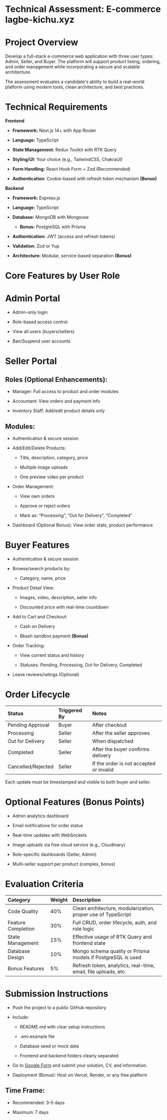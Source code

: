 # **Technical Assessment: E-commerce lagbe-kichu.xyz**

# Project Overview

Develop a full-stack e-commerce web application with three user types: Admin, Seller, and Buyer. The platform will support product listing, ordering, and order management while incorporating a secure and scalable architecture.

The assessment evaluates a candidate's ability to build a real-world platform using modern tools, clean architecture, and best practices.

# Technical Requirements

**Frontend**

* **Framework:** Next.js 14+ with App Router

* **Language:** TypeScript

* **State Management:** Redux Toolkit with RTK Query

* **Styling/UI:** Your choice (e.g., TailwindCSS, ChakraUI)

* **Form Handling:** React Hook Form \+ Zod (Recommended)

* **Authentication**: Cookie-based with refresh token mechanism **(Bonus)**

**Backend**

* **Framework:** Express.js

* **Language:** TypeScript

* **Database:** MongoDB with Mongoose

  * **Bonus:** PostgreSQL with Prisma

* **Authentication:** JWT (access and refresh tokens)

* **Validation:** Zod or Yup

* **Architecture:** Modular, service-based separation **(Bonus)**

# Core Features by User Role

# Admin Portal

* Admin-only login

* Role-based access control

* View all users (buyers/sellers)

* Ban/Suspend user accounts

# Seller Portal

## **Roles (Optional Enhancements):**

* Manager: Full access to product and order modules

* Accountant: View orders and payment info

* Inventory Staff: Add/edit product details only

## **Modules:**

* Authentication & secure session

* Add/Edit/Delete Products:

  * Title, description, category, price

  * Multiple image uploads

  * One preview video per product

* Order Management:

  * View own orders

  * Approve or reject orders

  * Mark as: “Processing”, “Out for Delivery”, “Completed”

* Dashboard (Optional Bonus): View order stats, product performance

### 

# Buyer Features

* Authentication & secure session

* Browse/search products by:

  * Category, name, price

* Product Detail View:

  * Images, video, description, seller info

  * Discounted price with real-time countdown

* Add to Cart and Checkout:

  * Cash on Delivery

  * Bkash sandbox payment **(Bonus)**

* Order Tracking:

  * View current status and history

  * Statuses: Pending, Processing, Out for Delivery, Completed

* Leave reviews/ratings (Optional)

## 

# Order Lifecycle

| Status | Triggered By | Notes |
| :---- | :---- | :---- |
| Pending Approval | Buyer | After checkout |
| Processing | Seller | After the seller approves |
| Out for Delivery | Seller | When dispatched |
| Completed | Seller | After the buyer confirms delivery |
| Cancelled/Rejected | Seller | If the order is not accepted or invalid |

Each update must be timestamped and visible to both buyer and seller.

## 

# 

# 

# 

# 

# 

# Optional Features (Bonus Points)

* Admin analytics dashboard

* Email notifications for order status

* Real-time updates with WebSockets

* Image uploads via free cloud service (e.g., Cloudinary)

* Role-specific dashboards (Seller, Admin)

* Multi-seller support per product (complex, bonus)

# Evaluation Criteria

| Category | Weight | Description |
| :---- | :---- | :---- |
| Code Quality | 40% | Clean architecture, modularization, proper use of TypeScript |
| Feature Completion | 30% | Full CRUD, order lifecycle, auth, and role logic |
| State Management | 15% | Effective usage of RTK Query and frontend state |
| Database Design | 10% | Mongo schema quality or Prisma models if PostgreSQL is used |
| Bonus Features | 5% | Refresh token, analytics, real-time, email, file uploads, etc. |

# 

# 

# Submission Instructions

* Push the project to a public GitHub repository

* Include:

  * README.md with clear setup instructions

  * .env.example file

  * Database seed or mock data

  * Frontend and backend folders clearly separated

* Go to [Google Form](https://docs.google.com/forms/d/e/1FAIpQLSf9LcQByDNDaVEjPMJnLA3TBr93XfO12z8GwNGnWUB4Oqrfxw/viewform?usp=sharing) and submit your solution, CV, and information.

* Deployment (Bonus): Host on Vercel, Render, or any free platform

## **Time Frame:**

* Recommended: 3–5 days

* Maximum: 7 days